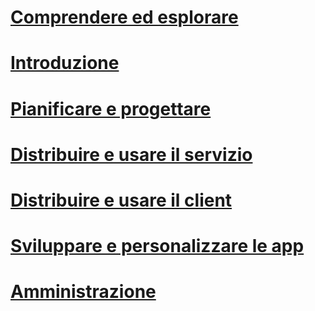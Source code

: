 # [Comprendere ed esplorare](/rights-management/understand-explore/azure-rights-management)
# [Introduzione](/rights-management/get-started/requirements-azure-rms)
# [Pianificare e progettare](/rights-management/plan-design/deployment-roadmap)
# [Distribuire e usare il servizio](/rights-management/deploy-use/activate-service)
# [Distribuire e usare il client](/rights-management/rms-client/use-client)
# [Sviluppare e personalizzare le app](/rights-management/develop/developers-guide)
# [Amministrazione](/rights-management/administer/administer-powershell)


<!--HONumber=Apr16_HO4-->


